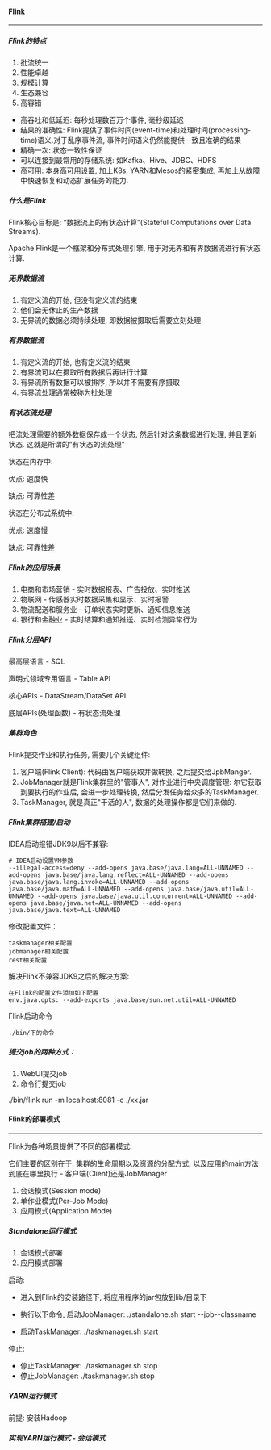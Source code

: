 #### Flink

---

##### Flink的特点

1. 批流统一
2. 性能卓越
3. 规模计算
4. 生态兼容
5. 高容错

- 高吞吐和低延迟: 每秒处理数百万个事件, 毫秒级延迟
- 结果的准确性: Flink提供了事件时间(event-time)和处理时间(processing-time)语义.对于乱序事件流, 事件时间语义仍然能提供一致且准确的结果
- 精确一次: 状态一致性保证
- 可以连接到最常用的存储系统: 如Kafka、Hive、JDBC、HDFS
- 高可用: 本身高可用设置, 加上K8s, YARN和Mesos的紧密集成, 再加上从故障中快速恢复和动态扩展任务的能力.

##### 什么是Flink

Flink核心目标是: “数据流上的有状态计算”(Stateful Computations over Data Streams).

Apache Flink是一个框架和分布式处理引擎, 用于对无界和有界数据流进行有状态计算.

##### 无界数据流

1. 有定义流的开始, 但没有定义流的结束
2. 他们会无休止的生产数据
3. 无界流的数据必须持续处理, 即数据被摄取后需要立刻处理

##### 有界数据流

1. 有定义流的开始, 也有定义流的结束
2. 有界流可以在摄取所有数据后再进行计算
3. 有界流所有数据可以被排序, 所以并不需要有序摄取
4. 有界流处理通常被称为批处理

##### 有状态流处理

把流处理需要的额外数据保存成一个状态, 然后针对这条数据进行处理, 并且更新状态. 这就是所谓的“有状态的流处理”

状态在内存中:

优点: 速度快

缺点: 可靠性差

状态在分布式系统中:

优点: 速度慢

缺点: 可靠性差

##### Flink的应用场景

1. 电商和市场营销 - 实时数据报表、广告投放、实时推送
2. 物联网 - 传感器实时数据采集和显示、实时报警
3. 物流配送和服务业 - 订单状态实时更新、通知信息推送
4. 银行和金融业 - 实时结算和通知推送、实时检测异常行为

##### Flink分层API

最高层语言 - SQL

声明式领域专用语言 - Table API

核心APIs - DataStream/DataSet API

底层APIs(处理函数) - 有状态流处理

##### 集群角色

Flink提交作业和执行任务, 需要几个关键组件:

1. 客户端(Flink Client): 代码由客户端获取并做转换, 之后提交给JpbManger.
2. JobManager就是Flink集群里的"管事人", 对作业进行中央调度管理: 尔它获取到要执行的作业后, 会进一步处理转换, 然后分发任务给众多的TaskManager.
3. TaskManager, 就是真正"干活的人", 数据的处理操作都是它们来做的.

##### Flink集群搭建/启动

IDEA启动报错JDK9以后不兼容:

```
# IDEA启动设置VM参数
--illegal-access=deny --add-opens java.base/java.lang=ALL-UNNAMED --add-opens java.base/java.lang.reflect=ALL-UNNAMED --add-opens java.base/java.lang.invoke=ALL-UNNAMED --add-opens java.base/java.math=ALL-UNNAMED --add-opens java.base/java.util=ALL-UNNAMED --add-opens java.base/java.util.concurrent=ALL-UNNAMED --add-opens java.base/java.net=ALL-UNNAMED --add-opens java.base/java.text=ALL-UNNAMED
```

修改配置文件：

```
taskmanager相关配置
jobmanager相关配置
rest相关配置
```

解决Flink不兼容JDK9之后的解决方案:

```
在Flink的配置文件添加如下配置
env.java.opts: --add-exports java.base/sun.net.util=ALL-UNNAMED
```

Flink启动命令

```
./bin/下的命令
```

##### 提交job的两种方式：

1. WebUI提交job
2. 命令行提交job

./bin/flink run -m localhost:8081 -c <ClassName> ./xx.jar

#### Flink的部署模式

---

Flink为各种场景提供了不同的部署模式:

它们主要的区别在于: 集群的生命周期以及资源的分配方式; 以及应用的main方法到底在哪里执行 - 客户端(Client)还是JobManager

1. 会话模式(Session mode)
2. 单作业模式(Per-Job Mode)
3. 应用模式(Application Mode)

##### Standalone运行模式

1. 会话模式部署
2. 应用模式部署

启动:

- 进入到Flink的安装路径下, 将应用程序的jar包放到lib/目录下

- 执行以下命令, 启动JobManager: ./standalone.sh start --job--classname <Class>
- 启动TaskManager: ./taskmanager.sh start

停止:

- 停止TaskManager: ./taskmanager.sh stop
- 停止JobManager: ./taskmanager.sh stop

##### YARN运行模式

前提: 安装Hadoop

##### 实现YARN运行模式 - 会话模式



















































